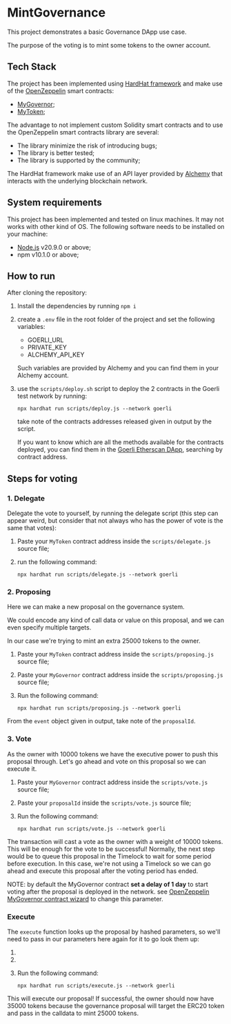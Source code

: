 # MintGovernance

This project demonstrates a basic Governance DApp use case.

The purpose of the voting is to mint some tokens to the owner account.

## Tech Stack
The project has been implemented using [HardHat framework](https://hardhat.org/) and make use of the [OpenZeppelin](https://www.openzeppelin.com/) smart contracts:

* [MyGovernor](https://wizard.openzeppelin.com/#governor);
* [MyToken](https://wizard.openzeppelin.com/#erc20);

The advantage to not implement custom Solidity smart contracts and to use the OpenZeppelin smart contracts library are several:

* The library minimize the risk of introducing bugs;
* The library is better tested;
* The library is supported by the community;

The HardHat framework make use of an API layer provided by [Alchemy](https://www.alchemy.com/) that interacts with the underlying blockchain network.


## System requirements
This project has been implemented and tested on linux machines. It may not works with other kind of OS. The following software needs to be installed on your machine:

* [Node.js](https://nodejs.org/en) v20.9.0 or above;
* npm v10.1.0 or above;

## How to run
After cloning the repository:
1. Install the dependencies by running `npm i`
2. create a `.env` file in the root folder of the project and set the following variables:
    * GOERLI_URL
    * PRIVATE_KEY
    * ALCHEMY_API_KEY

    Such variables are provided by Alchemy and you can find them in your Alchemy account.
3. use the `scripts/deploy.sh` script to deploy the 2 contracts in the Goerli test network by running:

    ```shell
    npx hardhat run scripts/deploy.js --network goerli
    ```
    take note of the contracts addresses released given in output by the script.

    If you want to know which are all the methods available for the contracts deployed, you can find them in the [Goerli Etherscan DApp](https://goerli.etherscan.io/),
    searching by contract address.

## Steps for voting

### 1. Delegate
Delegate the vote to yourself, by running the delegate script (this step can appear weird, but consider that not always who has the power of vote is the same that votes):

1. Paste your `MyToken` contract address inside the `scripts/delegate.js` source file;
2. run the following command:

    ```shell
    npx hardhat run scripts/delegate.js --network goerli
    ```
### 2. Proposing
Here  we can make a new proposal on the governance system.

We could encode any kind of call data or value on this proposal, and we can even specify multiple targets. 

In our case we're trying to mint an extra 25000 tokens to the owner.

1. Paste your `MyToken` contract address inside the `scripts/proposing.js` source file;
2. Paste your `MyGovernor` contract address inside the `scripts/proposing.js` source file;
3. Run the following command:

    ```shell
    npx hardhat run scripts/proposing.js --network goerli
    ```
From the `event` object given in output, take note of the `proposalId`.

### 3. Vote
As the owner with 10000 tokens we have the executive power to push this proposal through. Let's go ahead and vote on this proposal so we can execute it.

1. Paste your `MyGovernor` contract address inside the `scripts/vote.js` source file;
2. Paste your `proposalId` inside the `scripts/vote.js` source file;
3. Run the following command: 

    ```shell
    npx hardhat run scripts/vote.js --network goerli
    ```

The transaction will cast a vote as the owner with a weight of 10000 tokens. This will be enough for the vote to be successful! Normally, the next step would be to queue this proposal in the Timelock to wait for some period before execution. In this case, we're not using a Timelock so we can go ahead and execute this proposal after the voting period has ended.

NOTE: by default the MyGovernor contract **set a delay of 1 day** to start voting after the proposal is deployed in the network. see [OpenZeppelin MyGovernor contract wizard](https://wizard.openzeppelin.com/#governor) to change this parameter.

### Execute
The `execute` function looks up the proposal by hashed parameters, so we'll need to pass in our parameters here again for it to go look them up:

1. 
2.
3. Run the following command:

    ```shell
    npx hardhat run scripts/execute.js --network goerli
    ```
This will execute our proposal! If successful, the owner should now have 35000 tokens because the governance proposal will target the ERC20 token and pass in the calldata to mint 25000 tokens.